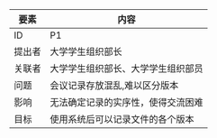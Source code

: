 | 要素 | 内容 |
| --- | --- |
| ID | P1 |
| 提出者 | 大学学生组织部长 |
| 关联者 | 大学学生组织部长、大学学生组织部员 |
| 问题 | 会议记录存放混乱,难以区分版本|
| 影响 | 无法确定记录的实序性，使得交流困难 |
| 目标 | 使用系统后可以记录文件的各个版本|

